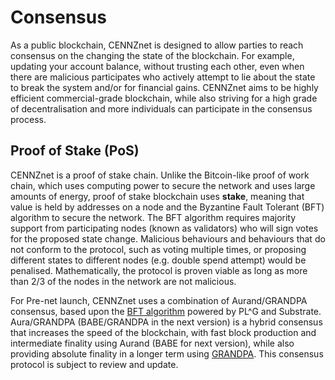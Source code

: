 # Consensus 
As a public blockchain, CENNZnet is designed to allow parties to reach consensus on the changing the state of the blockchain. For example, updating your account balance, without trusting each other, even when there are malicious participates who actively attempt to lie about the state to break the system and/or for financial gains. CENNZnet aims to be highly efficient commercial-grade blockchain, while also striving for a high grade of decentralisation and more individuals can participate in the consensus process. 

## Proof of Stake (PoS)
CENNZnet is a proof of stake chain. Unlike the Bitcoin-like proof of work chain, which uses computing power to secure the network and uses large amounts of energy, proof of stake blockchain uses **stake**, meaning that value is held by addresses on a node and the Byzantine Fault Tolerant (BFT) algorithm to secure the network. The BFT algorithm requires majority support from participating nodes (known as validators) who will sign votes for the proposed state change. Malicious behaviours and behaviours that do not conform to the protocol, such as voting multiple times, or proposing different states to different nodes (e.g. double spend attempt) would be penalised. Mathematically, the protocol is proven viable as long as more than 2/3 of the nodes in the network are not malicious.

For Pre-net launch, CENNZnet uses a combination of Aurand/GRANDPA consensus, based upon the [BFT algorithm](https://en.wikipedia.org/wiki/Byzantine_fault) powered by PL^G and Substrate. Aura/GRANDPA (BABE/GRANDPA in the next version) is a hybrid consensus that increases the speed of the blockchain, with fast block production and intermediate finality using Aurand (BABE for next version), while also providing absolute finality in a longer term using [GRANDPA](https://github.com/w3f/consensus/blob/master/pdf/grandpa.pdf). This consensus protocol is subject to review and update.